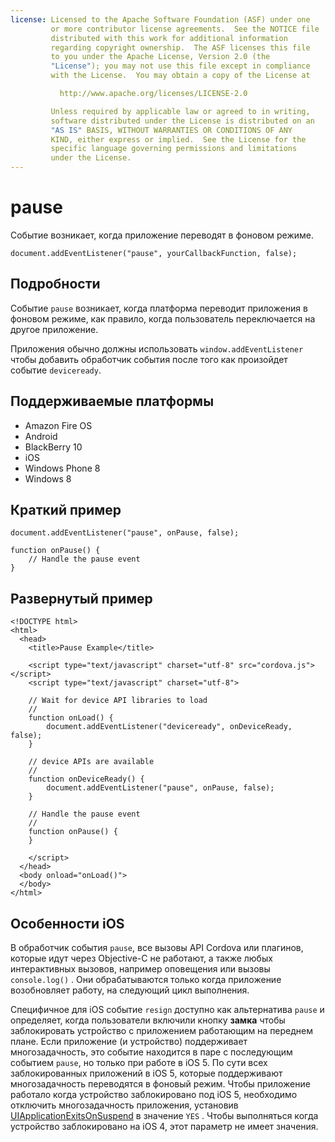 ```yaml
---
license: Licensed to the Apache Software Foundation (ASF) under one
         or more contributor license agreements.  See the NOTICE file
         distributed with this work for additional information
         regarding copyright ownership.  The ASF licenses this file
         to you under the Apache License, Version 2.0 (the
         "License"); you may not use this file except in compliance
         with the License.  You may obtain a copy of the License at

           http://www.apache.org/licenses/LICENSE-2.0

         Unless required by applicable law or agreed to in writing,
         software distributed under the License is distributed on an
         "AS IS" BASIS, WITHOUT WARRANTIES OR CONDITIONS OF ANY
         KIND, either express or implied.  See the License for the
         specific language governing permissions and limitations
         under the License.
---
```


# pause

Событие возникает, когда приложение переводят в фоновом режиме.

    document.addEventListener("pause", yourCallbackFunction, false);
    

## Подробности

Событие `pause` возникает, когда платформа переводит приложения в фоновом режиме, как правило, когда пользователь переключается на другое приложение.

Приложения обычно должны использовать `window.addEventListener` чтобы добавить обработчик события после того как произойдет событие `deviceready`.

## Поддерживаемые платформы

*   Amazon Fire OS
*   Android
*   BlackBerry 10
*   iOS
*   Windows Phone 8
*   Windows 8

## Краткий пример

    document.addEventListener("pause", onPause, false);
    
    function onPause() {
        // Handle the pause event
    }
    

## Развернутый пример

    <!DOCTYPE html>
    <html>
      <head>
        <title>Pause Example</title>
    
        <script type="text/javascript" charset="utf-8" src="cordova.js"></script>
        <script type="text/javascript" charset="utf-8">
    
        // Wait for device API libraries to load
        //
        function onLoad() {
            document.addEventListener("deviceready", onDeviceReady, false);
        }
    
        // device APIs are available
        //
        function onDeviceReady() {
            document.addEventListener("pause", onPause, false);
        }
    
        // Handle the pause event
        //
        function onPause() {
        }
    
        </script>
      </head>
      <body onload="onLoad()">
      </body>
    </html>
    

## Особенности iOS

В обработчик события `pause`, все вызовы API Cordova или плагинов, которые идут через Objective-C не работают, а также любых интерактивных вызовов, например оповещения или вызовы `console.log()` . Они обрабатываются только когда приложение возобновляет работу, на следующий цикл выполнения.

Специфичное для iOS событие `resign` доступно как альтернатива `pause` и определяет, когда пользователи включили кнопку **замка** чтобы заблокировать устройство с приложением работающим на переднем плане. Если приложение (и устройство) поддерживает многозадачность, это событие находится в паре с последующим событием `pause`, но только при работе в iOS 5. По сути всех заблокированных приложений в iOS 5, которые поддерживают многозадачность переводятся в фоновый режим. Чтобы приложение работало когда устройство заблокировано под iOS 5, необходимо отключить многозадачность приложения, установив [UIApplicationExitsOnSuspend][1] в значение `YES` . Чтобы выполняться когда устройство заблокировано на iOS 4, этот параметр не имеет значения.

 [1]: http://developer.apple.com/library/ios/#documentation/general/Reference/InfoPlistKeyReference/Articles/iPhoneOSKeys.html